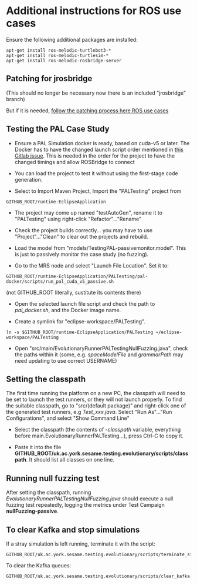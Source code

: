 # Additional instructions for ROS use cases
Ensure the following additional packages are installed:

```
apt-get install ros-melodic-turtlebot3-*
apt-get install ros-melodic-turtlesim-*
apt-get install ros-melodic-rosbridge-server
```

## Patching for jrosbridge

(This should no longer be necessary now there is an included
"jrosbridge" branch)

But if it is needed, [follow the patching process here ROS use cases](./INSTALL-linux-ros-jrosbridge.md)

## Testing the PAL Case Study

- Ensure a PAL Simulation docker is ready, based on cuda-v5 or
later. The Docker has to have the changed launch script order
mentioned in [this Gitlab
issue](https://gitlab.com/pal-robotics/sesame/dockers/-/issues/6).
This is needed in the order for the project to have the changed
timings and allow ROSBridge to connect

- You can load the project to test it without using the first-stage
  code generation.

- Select to Import Maven Project, Import the "PALTesting" project from
```
GITHUB_ROOT/runtime-EclipseApplication
```

- The project may come up named "testAutoGen", rename it to "PALTesting" using
  right-click "Refactor"..."Rename"

- Check the project builds correctly... you may have to use
  "Project"..."Clean" to clear out the projects and rebuild.
  
- Load the model from "models/TestingPAL-passivemonitor.model". This
  is just to passively monitor the case study (no fuzzing).

- Go to the MRS node and select "Launch File Location". Set it to:
```
GITHUB_ROOT/runtime-EclipseApplication/PALTesting/pal-docker/scripts/run_pal_cuda_v5_passive.sh
```
(not GITHUB_ROOT literally, sustitute its contents there)

- Open the selected launch file script and check the path to
  *pal_docker.sh*, and the Docker image name.

- Create a symlink for "eclipse-workspace/PALTesting".
```
ln -s $GITHUB_ROOT/runtime-EclipseApplication/PALTesting ~/eclipse-workspace/PALTesting
```

- Open "src/main/EvolutionaryRunnerPALTestingNullFuzzing.java", check
  the paths within it (some, e.g. *spaceModelFile* and *grammarPath* may
  need updating to use correct USERNAME)
  
## Setting the classpath

The first time running the platform on a new PC, the classpath will
need to be set to launch the test runners, or they will not launch
properly. To find the suitable classpath, go to "src/(default
package)" and right-click one of the generated test runners, e.g
*Test_xxx.java*. Select "Run As"..."Run Configurations", and select
"Show Command Line"

- Select the classpath (the contents of -*classpath* variable,
  everything before main.EvolutionaryRunnerPALTesting...), press
  Ctrl-C to copy it.

- Paste it into the file
  **GITHUB_ROOT/uk.ac.york.sesame.testing.evolutionary/scripts/classpath**.
  It should list all classes on one line. 
  
## Running null fuzzing test

After setting the classpath, running
*EvolutionaryRunnerPALTestingNullFuzzing.java* should execute a null
fuzzing test repeatedly, logging the metrics under Test Campaign
**nullFuzzing-passive**.

## To clear Kafka and stop simulations

If a stray simulation is left running, terminate it with the script:
```
GITHUB_ROOT/uk.ac.york.sesame.testing.evolutionary/scripts/terminate_sim.sh
```
  
To clear the Kafka queues:
```
GITHUB_ROOT/uk.ac.york.sesame.testing.evolutionary/scripts/clear_kafka.sh
```
  
  
